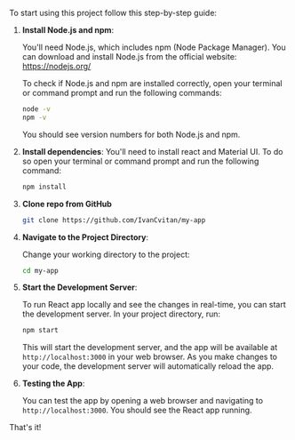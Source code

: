 To start using this project follow this step-by-step guide:

1. **Install Node.js and npm**:
   
   You'll need Node.js, which includes npm (Node Package Manager). You can download and install Node.js from the official website: https://nodejs.org/
   
   To check if Node.js and npm are installed correctly, open your terminal or command prompt and run the following commands:
   
   ```bash
   node -v
   npm -v
   ```
   
   You should see version numbers for both Node.js and npm.

2. **Install dependencies**:
   You'll need to install react and Material UI.
   To do so open your terminal or command prompt and run the following command:
   
   ```bash
   npm install 
   ```

3. **Clone repo from GitHub**
   
   ```bash
   git clone https://github.com/IvanCvitan/my-app
   ```

4. **Navigate to the Project Directory**:
   
   Change your working directory to the project:
   
   ```bash
   cd my-app
   ```

5. **Start the Development Server**:
   
   To run React app locally and see the changes in real-time, you can start the development server. In your project directory, run:
   
   ```bash
   npm start
   ```
   
   This will start the development server, and the app will be available at `http://localhost:3000` in your web browser. As you make changes to your code, the development server will automatically reload the app.

6. **Testing the App**:
   
   You can test the app by opening a web browser and navigating to `http://localhost:3000`. You should see the React app running. 

That's it! 
